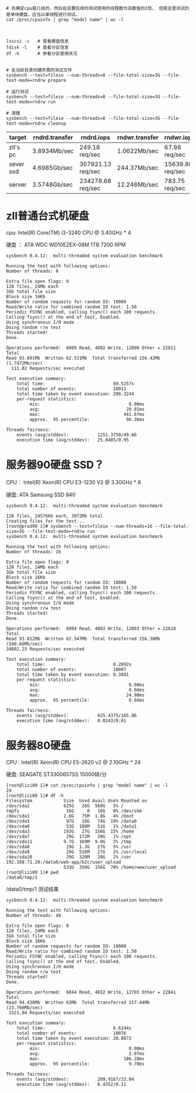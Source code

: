 

```
# 先确定cpu是几核的，然后在设置后续的测试使用的线程数为该数值的2倍， 但是这里测试的是单块硬盘，应当以单线程进行测试。
cat /proc/cpuinfo | grep "model name" | wc -l



lsscsi -c   # 查看硬盘信息
fdisk -l    # 查看分区信息
df -h       # 参看分区使用状况


# 在当前目录创建所需的测试文件
sysbench --test=fileio --num-threads=8 --file-total-size=3G --file-test-mode=rndrw prepare

# 运行测试
sysbench --test=fileio --num-threads=8 --file-total-size=3G --file-test-mode=rndrw run

# 清理
sysbench --test=fileio --num-threads=8 --file-total-size=3G --file-test-mode=rndrw cleanup
```

|target    |rndrd.transfer|rndrd.iops        |rndwr.transfer|rndwr.iops       |rndrw.transfer|rndrw.iops       |
|----------|--------------|------------------|--------------|-----------------|--------------|-----------------|
|zll's pc  |3.8934Mb/sec  |   249.18 req/sec |1.0622Mb/sec  |   67.98 req/sec |1.7472Mb/sec  |  111.82 req/sec |
|sever ssd |4.6985Gb/sec  |307921.13 req/sec |244.37Mb/sec  |15639.80 req/sec |540.66Mb/sec  |34602.23 req/sec |
|server    |3.5748Gb/sec  |234278.68 req/sec |12.246Mb/sec  |  783.75 req/sec |23.766Mb/sec  | 1521.04 req/sec |






# zll普通台式机硬盘

cpu: Intel(R) Core(TM) i3-3240 CPU @ 3.40GHz * 4

硬盘 ： ATA WDC WD10EZEX-08M 1TB 7200 RPM 

```
sysbench 0.4.12:  multi-threaded system evaluation benchmark

Running the test with following options:
Number of threads: 8

Extra file open flags: 0
128 files, 24Mb each
3Gb total file size
Block size 16Kb
Number of random requests for random IO: 10000
Read/Write ratio for combined random IO test: 1.50
Periodic FSYNC enabled, calling fsync() each 100 requests.
Calling fsync() at the end of test, Enabled.
Using synchronous I/O mode
Doing random r/w test
Threads started!
Done.

Operations performed:  6009 Read, 4002 Write, 12800 Other = 22811 Total
Read 93.891Mb  Written 62.531Mb  Total transferred 156.42Mb  (1.7472Mb/sec)
  111.82 Requests/sec executed

Test execution summary:
    total time:                          89.5257s
    total number of events:              10011
    total time taken by event execution: 200.3244
    per-request statistics:
         min:                                  0.00ms
         avg:                                 20.01ms
         max:                                441.67ms
         approx.  95 percentile:              96.36ms

Threads fairness:
    events (avg/stddev):           1251.3750/49.66
    execution time (avg/stddev):   25.0405/0.95
```

# 服务器90硬盘 SSD？

CPU： Intel(R) Xeon(R) CPU E3-1230 V2 @ 3.30GHz * 8

硬盘: ATA Samsung SSD 840

```
sysbench 0.4.12:  multi-threaded system evaluation benchmark

128 files, 24576Kb each, 3072Mb total
Creating files for the test...
[root@prod90 1]# sysbench --test=fileio --num-threads=16 --file-total-size=3G --file-test-mode=rndrw run
sysbench 0.4.12:  multi-threaded system evaluation benchmark

Running the test with following options:
Number of threads: 16

Extra file open flags: 0
128 files, 24Mb each
3Gb total file size
Block size 16Kb
Number of random requests for random IO: 10000
Read/Write ratio for combined random IO test: 1.50
Periodic FSYNC enabled, calling fsync() each 100 requests.
Calling fsync() at the end of test, Enabled.
Using synchronous I/O mode
Doing random r/w test
Threads started!
Done.

Operations performed:  6004 Read, 4003 Write, 12803 Other = 22810 Total
Read 93.812Mb  Written 62.547Mb  Total transferred 156.36Mb  (540.66Mb/sec)
34602.23 Requests/sec executed

Test execution summary:
    total time:                          0.2892s
    total number of events:              10007
    total time taken by event execution: 0.3881
    per-request statistics:
         min:                                  0.00ms
         avg:                                  0.04ms
         max:                                 24.90ms
         approx.  95 percentile:               0.04ms

Threads fairness:
    events (avg/stddev):           625.4375/165.06
    execution time (avg/stddev):   0.0243/0.01
```


#  服务器80硬盘

CPU : Intel(R) Xeon(R) CPU E5-2620 v2 @ 2.10GHz * 24

硬盘: SEAGATE ST3300657SS  15000转/分

```
[root@lizi80 1]# cat /proc/cpuinfo | grep "model name" | wc -l
24
[root@lizi80 1]# df -h
Filesystem            Size  Used Avail Use% Mounted on
/dev/sda2             625G   26G  568G   5% /
tmpfs                  16G     0   16G   0% /dev/shm
/dev/sda1             2.0G   75M  1.8G   4% /boot
/dev/sda5              97G   18G   74G  19% /data0
/dev/sda6              53G  180M   51G   1% /data1
/dev/sda3             193G   27G  156G  15% /home
/dev/sda7              29G  172M   28G   1% /opt
/dev/sda11            9.7G  169M  9.0G   2% /tmp
/dev/sda8              29G  1.3G   27G   5% /usr
/dev/sda9              29G  516M   27G   2% /usr/local
/dev/sda10             29G  320M   28G   2% /var
192.168.71.20:/data0/web-app/b2c/user_upload
                      533G  350G  156G  70% /home/www/user_upload
[root@lizi80 1]# pwd
/data0/tmp/1
```

/data0/tmp/1 测试结果

```
sysbench 0.4.12:  multi-threaded system evaluation benchmark

Running the test with following options:
Number of threads: 48

Extra file open flags: 0
128 files, 24Mb each
3Gb total file size
Block size 16Kb
Number of random requests for random IO: 10000
Read/Write ratio for combined random IO test: 1.50
Periodic FSYNC enabled, calling fsync() each 100 requests.
Calling fsync() at the end of test, Enabled.
Using synchronous I/O mode
Doing random r/w test
Threads started!
Done.

Operations performed:  6044 Read, 4032 Write, 12765 Other = 22841 Total
Read 94.438Mb  Written 63Mb  Total transferred 157.44Mb  (23.766Mb/sec)
 1521.04 Requests/sec executed

Test execution summary:
    total time:                          6.6244s
    total number of events:              10076
    total time taken by event execution: 20.8872
    per-request statistics:
         min:                                  0.00ms
         avg:                                  2.07ms
         max:                                186.28ms
         approx.  95 percentile:               9.78ms

Threads fairness:
    events (avg/stddev):           209.9167/33.04
    execution time (avg/stddev):   0.4352/0.11
```